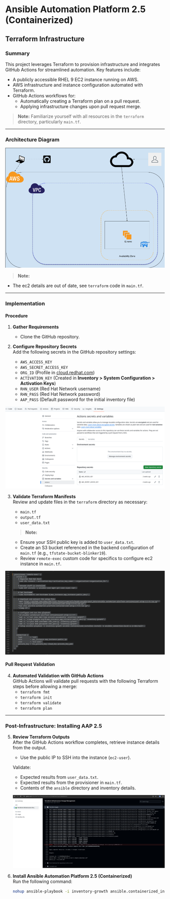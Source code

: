 # Ansible Automation Platform 2.5 (Containerized)

## Terraform Infrastructure

### Summary

This project leverages Terraform to provision infrastructure and integrates GitHub Actions for streamlined automation. Key features include:

- A publicly accessible RHEL 9 EC2 instance running on AWS.
- AWS infrastructure and instance configuration automated with Terraform.
- GitHub Actions workflows for:
  - Automatically creating a Terraform plan on a pull request.
  - Applying infrastructure changes upon pull request merge.

> **Note:** Familiarize yourself with all resources in the `terraform` directory, particularly `main.tf`.

---

### Architecture Diagram

![Architecture Diagram](images/simple.png)

   > **Note:**  
   - The ec2 details are out of date, see `terraform` code in `main.tf`.  
---

### Implementation

#### Procedure

1. **Gather Requirements**
   - Clone the GitHub repository.

2. **Configure Repository Secrets**  
   Add the following secrets in the GitHub repository settings:  

   - `AWS_ACCESS_KEY`  
   - `AWS_SECRET_ACCESS_KEY`  
   - `ORG_ID` (Profile in [cloud.redhat.com](https://cloud.redhat.com))  
   - `ACTIVATION_KEY` (Created in **Inventory > System Configuration > Activation Keys**)  
   - `RHN_USER` (Red Hat Network username)  
   - `RHN_PASS` (Red Hat Network password)  
   - `AAP_PASS` (Default password for the initial inventory file)  

 
  ![Actions Secrets](images/github_secrets.png)  


3. **Validate Terraform Manifests**  
   Review and update files in the `terraform` directory as necessary:  
   - `main.tf`  
   - `output.tf`  
   - `user_data.txt`  

   > **Note:**  
   - Ensure your SSH public key is added to `user_data.txt`.  
   - Create an S3 bucket referenced in the backend configuration of `main.tf` (e.g., `tfstate-bucket-blinker19`).
   - Review `remote-exec` custom code for specifics to configure ec2 instance in `main.tf`.

![Custom remote-exec](images/remote-exec-img.png)

#### Pull Request Validation

4. **Automated Validation with GitHub Actions**  
   GitHub Actions will validate pull requests with the following Terraform steps before allowing a merge:  
   - `terraform fmt`  
   - `terraform init`  
   - `terraform validate`  
   - `terraform plan`  

---

### Post-Infrastructure: Installing AAP 2.5

5. **Review Terraform Outputs**  
   After the GitHub Actions workflow completes, retrieve instance details from the output.  
   - Use the public IP to SSH into the instance (`ec2-user`).

   Validate:  
   - Expected results from `user_data.txt`.  
   - Expected results from the provisioner in `main.tf`.  
   - Contents of the `ansible` directory and inventory details.

   ![Terraform Output](images/tf_output.png)

6. **Install Ansible Automation Platform 2.5 (Containerized)**  
   Run the following command:  
   ```bash
   nohup ansible-playbook -i inventory-growth ansible.containerized_installer.install -e ansible_connection=local &>/dev/null &
